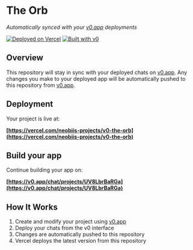 # The Orb

*Automatically synced with your [v0.app](https://v0.app) deployments*

[![Deployed on Vercel](https://img.shields.io/badge/Deployed%20on-Vercel-black?style=for-the-badge&logo=vercel)](https://vercel.com/neobiis-projects/v0-the-orb)
[![Built with v0](https://img.shields.io/badge/Built%20with-v0.app-black?style=for-the-badge)](https://v0.app/chat/projects/UV8LbrBaRGa)

## Overview

This repository will stay in sync with your deployed chats on [v0.app](https://v0.app).
Any changes you make to your deployed app will be automatically pushed to this repository from [v0.app](https://v0.app).

## Deployment

Your project is live at:

**[https://vercel.com/neobiis-projects/v0-the-orb](https://vercel.com/neobiis-projects/v0-the-orb)**

## Build your app

Continue building your app on:

**[https://v0.app/chat/projects/UV8LbrBaRGa](https://v0.app/chat/projects/UV8LbrBaRGa)**

## How It Works

1. Create and modify your project using [v0.app](https://v0.app)
2. Deploy your chats from the v0 interface
3. Changes are automatically pushed to this repository
4. Vercel deploys the latest version from this repository